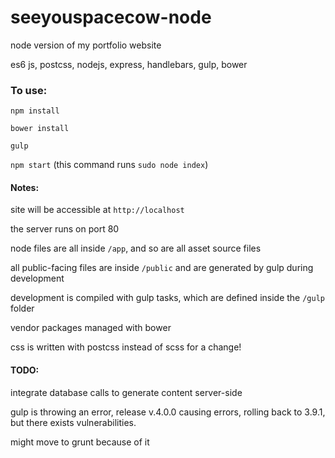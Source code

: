 # seeyouspacecow-node
node version of my portfolio website

es6 js, postcss, nodejs, express, handlebars, gulp, bower

### To use:

`npm install`

`bower install`

`gulp`

`npm start` (this command runs `sudo node index`)

#### Notes:

site will be accessible at `http://localhost` 

the server runs on port 80

node files are all inside `/app`, and so are all asset source files

all public-facing files are inside `/public` and are generated by gulp during development

development is compiled with gulp tasks, which are defined inside the `/gulp` folder

vendor packages managed with bower

css is written with postcss instead of scss for a change!

#### TODO:

integrate database calls to generate content server-side

gulp is throwing an error, release v.4.0.0 causing errors, rolling back to 3.9.1, but there exists vulnerabilities.

might move to grunt because of it



